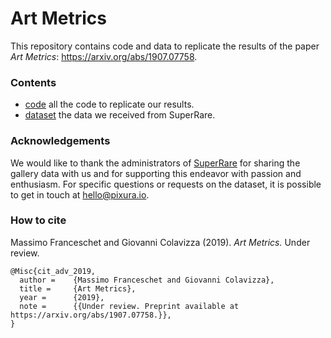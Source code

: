 # Art Metrics

This repository contains code and data to replicate the results of the paper *Art Metrics*: https://arxiv.org/abs/1907.07758.

### Contents

* [code](code.Rmd) all the code to replicate our results.
* [dataset](csv/) the data we received from SuperRare.

### Acknowledgements

We would like to thank the administrators of [SuperRare](https://superrare.co) for sharing the gallery data with us and for supporting this endeavor with passion and enthusiasm. For specific questions or requests on the dataset, it is possible to get in touch at hello@pixura.io.

### How to cite

Massimo Franceschet and Giovanni Colavizza (2019). *Art Metrics.* Under review.

```
@Misc{cit_adv_2019,
  author =    {Massimo Franceschet and Giovanni Colavizza},
  title =     {Art Metrics},
  year =      {2019},
  note =      {{Under review. Preprint available at https://arxiv.org/abs/1907.07758.}},
}
```